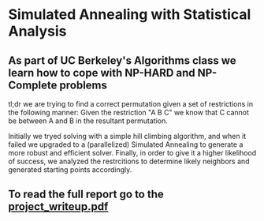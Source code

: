 # Simulated Annealing with Statistical Analysis
## As part of UC Berkeley's Algorithms class we learn how to cope with NP-HARD and NP-Complete problems

tl;dr we are trying to find a correct permutation given a set of restrictions in the following manner:
Given the restriction "A B C" we know that C cannot be between A and B in the resultant permutation.

Initially we tryed solving with a simple hill climbing algorithm, and when it failed we upgraded to a (parallelized) Simulated Annealing to generate a more robust and efficient solver. Finally, in order to give it a higher likelihood of success, we analyzed the restrcitions to determine likely neighbors and generated starting points accordingly.


## To read the full report go to the [project_writeup.pdf](https://github.com/paggers/Simulated-Annealing/blob/master/project_writeup.pdf)
